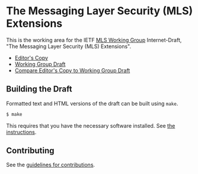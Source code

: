 # The Messaging Layer Security (MLS) Extensions

This is the working area for the IETF [MLS Working Group](https://datatracker.ietf.org/wg/mls/documents/) Internet-Draft, "The Messaging Layer Security (MLS) Extensions".

* [Editor's Copy](https://mlswg.github.io/mls-federation/#go.draft-ietf-mls-federation.html)
* [Working Group Draft](https://tools.ietf.org/html/draft-ietf-mls-federation)
* [Compare Editor's Copy to Working Group Draft](https://mlswg.github.io/mls-federation/#go.draft-ietf-mls-federation.diff)

## Building the Draft

Formatted text and HTML versions of the draft can be built using `make`.

```sh
$ make
```

This requires that you have the necessary software installed.  See
[the instructions](https://github.com/martinthomson/i-d-template/blob/master/doc/SETUP.md).


## Contributing

See the
[guidelines for contributions](https://github.com/mlswg/mls-federation/blob/federation-import/CONTRIBUTING.md).
